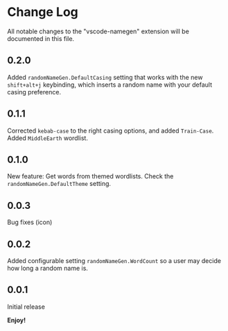 # Change Log

All notable changes to the "vscode-namegen" extension will be documented in this file.

## 0.2.0

Added `randomNameGen.DefaultCasing` setting that works with the new `shift+alt+j` keybinding, which inserts a random name with your default casing preference.

## 0.1.1

Corrected `kebab-case` to the right casing options, and added `Train-Case`. Added `MiddleEarth` wordlist.

## 0.1.0

New feature: Get words from themed wordlists. Check the `randomNameGen.DefaultTheme` setting.

## 0.0.3

Bug fixes (icon)

## 0.0.2

Added configurable setting `randomNameGen.WordCount` so a user may decide how long a random name is.

## 0.0.1

Initial release

**Enjoy!**

